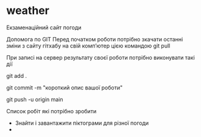 # weather
Екзаменаційний сайт погоди

Допомога по GIT
Перед початком роботи потрібно зкачати останні зміни з сайту гітхабу на свій комп’ютер цією командою
git pull

При записі на сервер результату своєї роботи потрібно виконувати такі дії

git add .

git commit -m "короткий опис вашої роботи"

git push -u origin main

Список робіт які потрібно зробити
- Знайти і завантажити піктограми для різної погоди
- 
